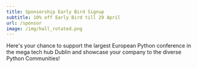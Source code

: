 ```yaml
---
title: Sponsorship Early Bird Signup
subtitle: 10% off Early Bird till 29 April
url: /sponsor
image: /img/hall_rotated.png
---
```


Here's your chance to support the largest European Python conference in the mega tech hub Dublin and showcase your company to the diverse Python Communities!
